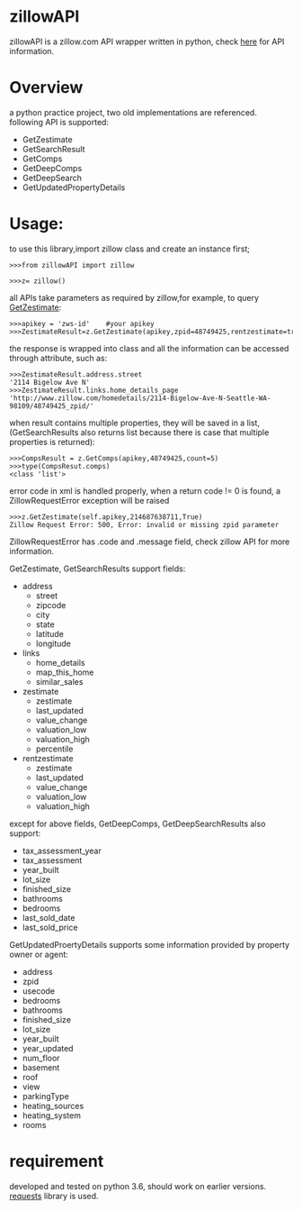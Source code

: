 # zillowAPI

zillowAPI is a zillow.com API wrapper written in python, check [here](https://www.zillow.com/howto/api/APIOverview.htm) for API information.

# Overview

a python practice project, two old implementations are referenced. following API is supported:
- GetZestimate
- GetSearchResult
- GetComps
- GetDeepComps
- GetDeepSearch
- GetUpdatedPropertyDetails


# Usage:
to use this library,import zillow class and create an instance first;
```buildoutcfg
>>>from zillowAPI import zillow

>>>z= zillow()
```
all APIs take parameters as required by zillow,for example, to query [GetZestimate](https://www.zillow.com/howto/api/GetZestimate.htm):
```buildoutcfg
>>>apikey = 'zws-id'    #your apikey
>>>ZestimateResult=z.GetZestimate(apikey,zpid=48749425,rentzestimate=true)
```
the response is wrapped into class and all the information can be accessed through attribute, such as:
```buildoutcfg
>>>ZestimateResult.address.street
'2114 Bigelow Ave N'
>>>ZestimateResult.links.home_details_page
'http://www.zillow.com/homedetails/2114-Bigelow-Ave-N-Seattle-WA-98109/48749425_zpid/'
```
when result contains multiple properties, they will be saved in a list, (GetSearchResults also returns list because there is case that multiple properties is returned):
```buildoutcfg
>>>CompsResult = z.GetComps(apikey,48749425,count=5)
>>>type(CompsResut.comps)
<class 'list'>
```
error code in xml is handled properly, when a return code != 0 is found, a ZillowRequestError exception will be raised
```buildoutcfg
>>>z.GetZestimate(self.apikey,214687638711,True)
Zillow Request Error: 500, Error: invalid or missing zpid parameter
```
ZillowRequestError has .code and .message field, check zillow API for more information.

GetZestimate, GetSearchResults support fields:
- address
    - street
    - zipcode
    - city
    - state
    - latitude
    - longitude
- links
    - home_details
    - map_this_home
    - similar_sales
- zestimate
    - zestimate
    - last_updated
    - value_change
    - valuation_low 
    - valuation_high
    - percentile
- rentzestimate
    - zestimate
    - last_updated
    - value_change
    - valuation_low 
    - valuation_high

except for above fields, GetDeepComps, GetDeepSearchResults also support:
- tax_assessment_year
- tax_assessment
- year_built 
- lot_size 
- finished_size
- bathrooms
- bedrooms 
- last_sold_date 
- last_sold_price 

GetUpdatedProertyDetails supports some information provided by property owner or agent:
- address
- zpid 
- usecode 
- bedrooms 
- bathrooms 
- finished_size 
- lot_size
- year_built 
- year_updated 
- num_floor 
- basement 
- roof 
- view 
- parkingType  
- heating_sources
- heating_system
- rooms


# requirement

developed and tested on python 3.6, should work on earlier versions. [requests](http://docs.python-requests.org/en/latest/index.html) library is used.


